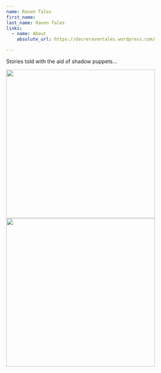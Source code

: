 ```yaml
---
name: Raven Tales
first_name:
last_name: Raven Tales
links:
  - name: About
    absolute_url: https://dacreraventales.wordpress.com/

---
```


Stories told with the aid of shadow puppets...

<img src="../../assets/images/shadow-puppet-image.jpg" width=400 />


<img src="../../assets/images/Wendy_Dacre.jpg" width=400 />